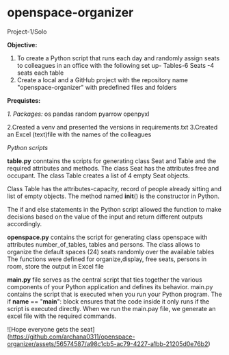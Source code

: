 # openspace-organizer
Project-1/Solo

**Objective:**
1. To create a Python script that runs each day and randomly assign seats to colleagues in an office with the following set up-
Tables-6
Seats -4 seats each table
2. Create a local and a GitHub project with the repository name "openspace-organizer" with predefined files and folders

**Prequistes:**

_1. Packages:_
os
pandas
random
pyarrow
openpyxl

2.Created a venv and presented the versions in requirements.txt
3.Created an Excel (text)file with the names of the colleagues

_Python scripts_

**table.py** conntains the scripts for generating class Seat and Table and the required attributes and methods.
The class Seat has the attributes free and occupant.
The class Table creates a list of 4 empty Seat objects.

Class Table has the attributes-capacity, record of people already sitting and list of empty objects.
The method named __init__() is the constructor in Python.


The if and else statements in the Python script allowed the function to make decisions based on the value of the input and return different outputs accordingly.


**openspace.py** contains the script for generating class openspace with attributes number_of_tables, tables and persons.
The class allows to organize the default spaces (24) seats randomly over the available tables
The functions were defined for organize,display, free seats, persons in room, store the output in Excel file

**main.py** file serves as the central script that ties together the various components of your Python application and defines its behavior. main.py contains the script that is executed when you run your Python program.
The if __name__ == "__main__": block ensures that the code inside it only runs if the script is executed directly.
When we run the main.pay file, we generate an excel file with the required commands.

![Hope everyone gets the seat]
(https://github.com/archana0311/openspace-organizer/assets/56574587/a98c1cb5-ac79-4227-a1bb-21205d0e76b2)
